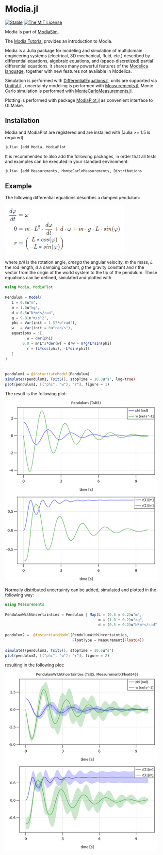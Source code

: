 # Modia.jl

[![Stable](https://img.shields.io/badge/docs-stable-blue.svg)](https://modiasim.github.io/Modia.jl/stable)
[![The MIT License](https://img.shields.io/badge/license-MIT-brightgreen.svg?style=flat-square)](https://github.com/ModiaSim/Modia.jl/blob/master/LICENSE)

Modia is part of [ModiaSim](https://modiasim.github.io/docs/).

The [Modia Tutorial](https://modiasim.github.io/Modia.jl/stable/Tutorial.html) provides an introduction to Modia.

Modia is a Julia package for modeling and simulation of multidomain engineering systems (electrical, 3D mechanical, fluid, etc.) described by differential equations, algebraic equations, and (space-discretized) partial differential equations. It shares many powerful features of the
[Modelica language](https://www.modelica.org/modelicalanguage), together with new features not available in Modelica. 

Simulation is performed with [DifferentialEquations.jl](https://github.com/SciML/DifferentialEquations.jl), units are supported via [Unitful.jl](https://github.com/PainterQubits/Unitful.jl) , uncertainty modeling is performed with [Measurements.jl](https://github.com/JuliaPhysics/Measurements.jl), Monte Carlo simulation is performed with [MonteCarloMeasurements.jl](https://github.com/baggepinnen/MonteCarloMeasurements.jl). 

Plotting is performed with package [ModiaPlot.jl](https://github.com/ModiaSim/ModiaPlot.jl) as convenient interface to GLMakie.


## Installation

Modia and ModiaPlot are registered and are installed with (Julia >= 1.5 is required):

```julia
julia> ]add Modia, ModiaPlot
```

It is recommended to also add the following packages, in order that all tests and examples can be executed in your standard environment:

```julia
julia> ]add Measurements, MonteCarloMeasurements, Distributions
```

## Example

The following differential equations describes a damped pendulum:

![Pendulum-Equations](docs/resources/images/PendulumEquations.png)


where *phi* is the rotation angle, *omega* the angular velocity,
*m* the mass, *L* the rod length, *d* a damping constant,
*g* the gravity constant and *r* the vector from the origin of the world system
to the tip of the pendulum. These equations can be defined, simulated and plotted with:

```julia
using Modia, ModiaPlot

Pendulum = Model(
   L = 0.8u"m",
   m = 1.0u"kg",
   d = 0.5u"N*m*s/rad",
   g = 9.81u"m/s^2",
   phi = Var(init = 1.57*u"rad"),
   w   = Var(init = 0u"rad/s"),
   equations = :[
          w = der(phi)
        0.0 = m*L^2*der(w) + d*w + m*g*L*sin(phi)
          r = [L*cos(phi), -L*sin(phi)]
   ]
)


pendulum1 = @instantiateModel(Pendulum)
simulate!(pendulum1, Tsit5(), stopTime = 10.0u"s", log=true)
plot(pendulum1, [("phi", "w"); "r"], figure = 1)
```

The result is the following plot:

![Pendulum-Figure](docs/resources/images/PendulumFigures.png)

Normally distributed uncertainty can be added, simulated and plotted
in the following way:

```julia
using Measurements

PendulumWithUncertainties = Pendulum | Map(L = (0.8 ± 0.2)u"m",
                                           m = (1.0 ± 0.2)u"kg",
                                           d = (0.5 ± 0.2)u"N*m*s/rad")

pendulum2 =  @instantiateModel(PendulumWithUncertainties,
                               FloatType = Measurement{Float64})

simulate!(pendulum2, Tsit5(), stopTime = 10.0u"s")
plot(pendulum2, [("phi", "w"); "r"], figure = 2)
```

resulting in the following plot:

![PendulumWithUncertainty](docs/resources/images/PendulumWithUncertainties.png)





